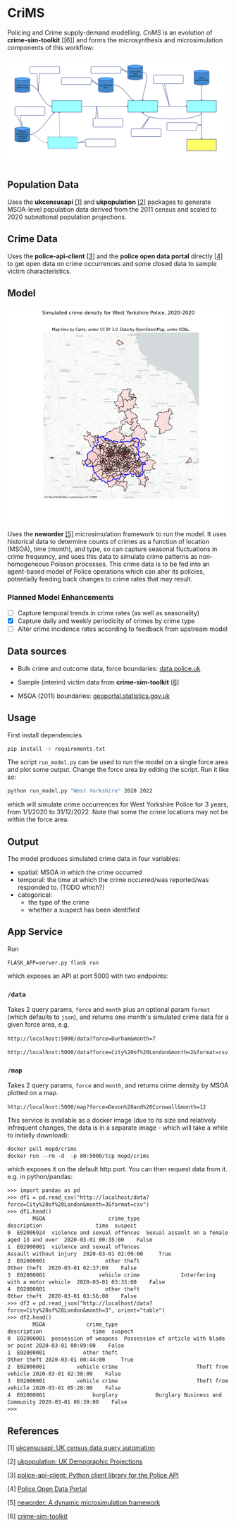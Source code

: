 # CriMS

Policing and Crime supply-demand modelling. *CriMS* is an evolution of **crime-sim-toolkit** [[6]] and forms the microsynthesis and microsimulation components of this workflow:

![workflow](./doc/workflow.svg)

## Population Data

Uses the **ukcensusapi** [[1]](#references) and **ukpopulation** [[2]](#references) packages to generate MSOA-level population data derived from the 2011 census and scaled to 2020 subnational population projections.

## Crime Data

Uses the **police-api-client** [[3]](#references) and the **police open data portal** directly [[4]](#references)  to get open data on crime occurrences and some closed data to sample victim characteristics.

## Model

![sample visualisation](./doc/wy2020.png)

Uses the **neworder** [[5]](#references) microsimulation framework to run the model. It uses historical data to determine counts of crimes as a function of location (MSOA), time (month), and type, so can capture seasonal fluctuations in crime frequency, and uses this data to simulate crime patterns as non-homogeneous Poisson processes. This crime data is to be fed into an agent-based model of Police operations which can alter its policies, potentially feeding back changes to crime rates that may result.

### Planned Model Enhancements

- [ ] Capture temporal trends in crime rates (as well as seasonality)
- [X] Capture daily and weekly periodicity of crimes by crime type
- [ ] Alter crime incidence rates according to feedback from upstream model

## Data sources

- Bulk crime and outcome data, force boundaries: [data.police.uk](<https://data.police.uk>)

- Sample (interim) victim data from **crime-sim-toolkit** [[6]](#references)

- MSOA (2011) boundaries: [geoportal.statistics.gov.uk](<https://geoportal.statistics.gov.uk/datasets/middle-layer-super-output-areas-december-2011-ew-bsc-v2>)

## Usage

First install dependencies

```bash
pip install -r requirements.txt
```

The script `run_model.py` can be used to run the model on a single force area and plot some output. Change the force area by editing the script. Run it like so:

```bash
python run_model.py "West Yorkshire" 2020 2022
```

which will simulate crime occurrences for West Yorkshire Police for 3 years, from 1/1/2020 to 31/12/2022. Note that some the crime locations may not be within the force area.

## Output

The model produces simulated crime data in four variables:

- spatial: MSOA in which the crime occurred
- temporal: the time at which the crime occurred/was reported/was responded to. (TODO which?)
- categorical:
  - the type of the crime
  - whether a suspect has been identified

## App Service

Run

```
FLASK_APP=server.py flask run
```

which exposes an API at port 5000 with two endpoints:

### `/data`

Takes 2 query params, `force` and `month` plus an optional param `format` (which defaults to `json`), and returns one month's simulated crime data for a given force area, e.g.

`http://localhost:5000/data?force=Durham&month=7`

`http://localhost:5000/data?force=City%20of%20London&month=2&format=csv`

### `/map`

Takes 2 query params, `force` and `month`, and returns crime density by MSOA plotted on a map.

`http://localhost:5000/map?force=Devon%20and%20Cornwall&month=12`

This service is available as a docker image (due to its size and relatively infrequent changes, the data is in a separate image - which will take a while to initially download):

```
docker pull mopd/crims
docker run --rm -d  -p 80:5000/tcp mopd/crims
```
which exposes it on the default http port. You can then request data from it. e.g. in python/pandas:

```
>>> import pandas as pd
>>> df1 = pd.read_csv("http://localhost/data?force=City%20of%20London&month=3&format=csv")
>>> df1.head()
        MSOA                    crime_type                                  description                 time  suspect
0  E02006924  violence and sexual offences  Sexual assault on a female aged 13 and over  2020-03-01 00:35:00    False
1  E02000001  violence and sexual offences                       Assault without injury  2020-03-01 02:09:00     True
2  E02000001                   other theft                                  Other theft  2020-03-01 02:37:00    False
3  E02000001                 vehicle crime             Interfering with a motor vehicle  2020-03-01 03:33:00    False
4  E02000001                   other theft                                  Other theft  2020-03-01 03:56:00    False
>>> df2 = pd.read_json("http://localhost/data?force=City%20of%20London&month=3", orient="table")
>>> df2.head()
        MSOA             crime_type                                description                time  suspect
0  E02000001  possession of weapons  Possession of article with blade or point 2020-03-01 00:09:00    False
1  E02000001            other theft                                Other theft 2020-03-01 00:44:00     True
2  E02000001          vehicle crime                         Theft from vehicle 2020-03-01 02:38:00    False
3  E02000001          vehicle crime                         Theft from vehicle 2020-03-01 05:28:00    False
4  E02000001               burglary            Burglary Business and Community 2020-03-01 06:39:00    False
>>>
```

## References

[1] [ukcensusapi: UK census data query automation](<https://pypi.org/project/ukcensusapi/>)

[2] [ukpopulation: UK Demographic Projections](<https://pypi.org/project/ukpopulation/>)

[3] [police-api-client: Python client library for the Police API](<https://pypi.org/project/police-api-client/>)

[4] [Police Open Data Portal](<https://data.police.uk/>)

<!--[4] [humanleague: Microsynthesis using quasirandom sampling and/or IPF](<https://pypi.org/project/humanleague/>)-->

[5] [neworder: A dynamic microsimulation framework](<https://neworder.readthedocs.io>)

[6] [crime-sim-toolkit](<https://github.com/M-O-P-D/crime_sim_toolkit>)